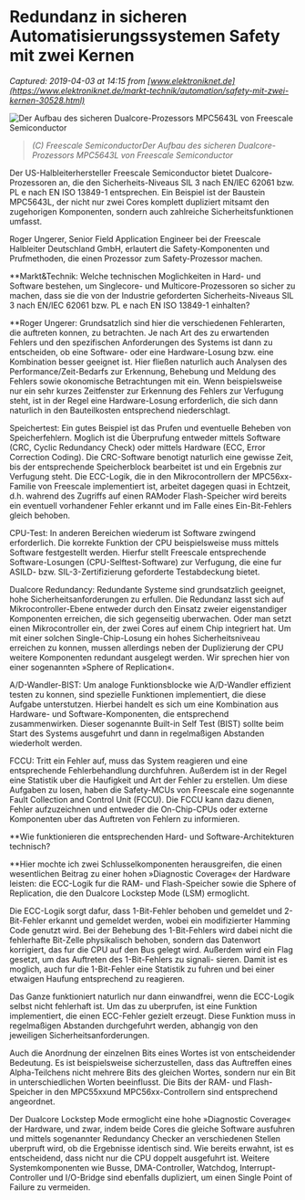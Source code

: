 # Redundanz in sicheren Automatisierungssystemen Safety mit zwei Kernen

_Captured: 2019-04-03 at 14:15 from [www.elektroniknet.de](https://www.elektroniknet.de/markt-technik/automation/safety-mit-zwei-kernen-30528.html)_

![Der Aufbau des sicheren Dualcore-Prozessors MPC5643L von Freescale Semiconductor ](https://cdn.weka-fachmedien.de/thumbs/media_uploads/images/1289561656-6-freescal-mpc5643l.jpg.950x534.jpg)

> _(C) Freescale SemiconductorDer Aufbau des sicheren Dualcore-Prozessors MPC5643L von Freescale Semiconductor_

Der US-Halbleiterhersteller Freescale Semiconductor bietet Dualcore-Prozessoren an, die den Sicherheits-Niveaus SIL 3 nach EN/IEC 62061 bzw. PL e nach EN ISO 13849-1 entsprechen. Ein Beispiel ist der Baustein MPC5643L, der nicht nur zwei Cores komplett dupliziert mitsamt den zugehorigen Komponenten, sondern auch zahlreiche Sicherheitsfunktionen umfasst.

Roger Ungerer, Senior Field Application Engineer bei der Freescale Halbleiter Deutschland GmbH, erlautert die Safety-Komponenten und Prufmethoden, die einen Prozessor zum Safety-Prozessor machen.

**Markt&Technik: Welche technischen Moglichkeiten in Hard- und Software bestehen, um Singlecore- und Multicore-Prozessoren so sicher zu machen, dass sie die von der Industrie geforderten Sicherheits-Niveaus SIL 3 nach EN/IEC 62061 bzw. PL e nach EN ISO 13849-1 einhalten?   
  
**Roger Ungerer: Grundsatzlich sind hier die verschiedenen Fehlerarten, die auftreten konnen, zu betrachten. Je nach Art des zu erwartenden Fehlers und den spezifischen Anforderungen des Systems ist dann zu entscheiden, ob eine Software- oder eine Hardware-Losung bzw. eine Kombination besser geeignet ist. Hier fließen naturlich auch Analysen des Performance/Zeit-Bedarfs zur Erkennung, Behebung und Meldung des Fehlers sowie okonomische Betrachtungen mit ein. Wenn beispielsweise nur ein sehr kurzes Zeitfenster zur Erkennung des Fehlers zur Verfugung steht, ist in der Regel eine Hardware-Losung erforderlich, die sich dann naturlich in den Bauteilkosten entsprechend niederschlagt.

Speichertest: Ein gutes Beispiel ist das Prufen und eventuelle Beheben von Speicherfehlern. Moglich ist die Überprufung entweder mittels Software (CRC, Cyclic Redundancy Check) oder mittels Hardware (ECC, Error Correction Coding). Die CRC-Software benotigt naturlich eine gewisse Zeit, bis der entsprechende Speicherblock bearbeitet ist und ein Ergebnis zur Verfugung steht. Die ECC-Logik, die in den Mikrocontrollern der MPC56xx-Familie von Freescale implementiert ist, arbeitet dagegen quasi in Echtzeit, d.h. wahrend des Zugriffs auf einen RAModer Flash-Speicher wird bereits ein eventuell vorhandener Fehler erkannt und im Falle eines Ein-Bit-Fehlers gleich behoben.

CPU-Test: In anderen Bereichen wiederum ist Software zwingend erforderlich. Die korrekte Funktion der CPU beispielsweise muss mittels Software festgestellt werden. Hierfur stellt Freescale entsprechende Software-Losungen (CPU-Selftest-Software) zur Verfugung, die eine fur ASILD- bzw. SIL-3-Zertifizierung geforderte Testabdeckung bietet.

Dualcore Redundancy: Redundante Systeme sind grundsatzlich geeignet, hohe Sicherheitsanforderungen zu erfullen. Die Redundanz lasst sich auf Mikrocontroller-Ebene entweder durch den Einsatz zweier eigenstandiger Komponenten erreichen, die sich gegenseitig uberwachen. Oder man setzt einen Mikrocontroller ein, der zwei Cores auf einem Chip integriert hat. Um mit einer solchen Single-Chip-Losung ein hohes Sicherheitsniveau erreichen zu konnen, mussen allerdings neben der Duplizierung der CPU weitere Komponenten redundant ausgelegt werden. Wir sprechen hier von einer sogenannten »Sphere of Replication«.

A/D-Wandler-BIST: Um analoge Funktionsblocke wie A/D-Wandler effizient testen zu konnen, sind spezielle Funktionen implementiert, die diese Aufgabe unterstutzen. Hierbei handelt es sich um eine Kombination aus Hardware- und Software-Komponenten, die entsprechend zusammenwirken. Dieser sogenannte Built-in Self Test (BIST) sollte beim Start des Systems ausgefuhrt und dann in regelmaßigen Abstanden wiederholt werden.

FCCU: Tritt ein Fehler auf, muss das System reagieren und eine entsprechende Fehlerbehandlung durchfuhren. Außerdem ist in der Regel eine Statistik uber die Haufigkeit und Art der Fehler zu erstellen. Um diese Aufgaben zu losen, haben die Safety-MCUs von Freescale eine sogenannte Fault Collection and Control Unit (FCCU). Die FCCU kann dazu dienen, Fehler aufzuzeichnen und entweder die On-Chip-CPUs oder externe Komponenten uber das Auftreten von Fehlern zu informieren.

**Wie funktionieren die entsprechenden Hard- und Software-Architekturen technisch?   
  
**Hier mochte ich zwei Schlusselkomponenten herausgreifen, die einen wesentlichen Beitrag zu einer hohen »Diagnostic Coverage« der Hardware leisten: die ECC-Logik fur die RAM- und Flash-Speicher sowie die Sphere of Replication, die den Dualcore Lockstep Mode (LSM) ermoglicht.

Die ECC-Logik sorgt dafur, dass 1-Bit-Fehler behoben und gemeldet und 2-Bit-Fehler erkannt und gemeldet werden, wobei ein modifizierter Hamming Code genutzt wird. Bei der Behebung des 1-Bit-Fehlers wird dabei nicht die fehlerhafte Bit-Zelle physikalisch behoben, sondern das Datenwort korrigiert, das fur die CPU auf den Bus gelegt wird. Außerdem wird ein Flag gesetzt, um das Auftreten des 1-Bit-Fehlers zu signali- sieren. Damit ist es moglich, auch fur die 1-Bit-Fehler eine Statistik zu fuhren und bei einer etwaigen Haufung entsprechend zu reagieren.

Das Ganze funktioniert naturlich nur dann einwandfrei, wenn die ECC-Logik selbst nicht fehlerhaft ist. Um das zu uberprufen, ist eine Funktion implementiert, die einen ECC-Fehler gezielt erzeugt. Diese Funktion muss in regelmaßigen Abstanden durchgefuhrt werden, abhangig von den jeweiligen Sicherheitsanforderungen.

Auch die Anordnung der einzelnen Bits eines Wortes ist von entscheidender Bedeutung. Es ist beispielsweise sicherzustellen, dass das Auftreffen eines Alpha-Teilchens nicht mehrere Bits des gleichen Wortes, sondern nur ein Bit in unterschiedlichen Worten beeinflusst. Die Bits der RAM- und Flash-Speicher in den MPC55xxund MPC56xx-Controllern sind entsprechend angeordnet.

Der Dualcore Lockstep Mode ermoglicht eine hohe »Diagnostic Coverage« der Hardware, und zwar, indem beide Cores die gleiche Software ausfuhren und mittels sogenannter Redundancy Checker an verschiedenen Stellen uberpruft wird, ob die Ergebnisse identisch sind. Wie bereits erwahnt, ist es entscheidend, dass nicht nur die CPU doppelt ausgefuhrt ist. Weitere Systemkomponenten wie Busse, DMA-Controller, Watchdog, Interrupt-Controller und I/O-Bridge sind ebenfalls dupliziert, um einen Single Point of Failure zu vermeiden.
